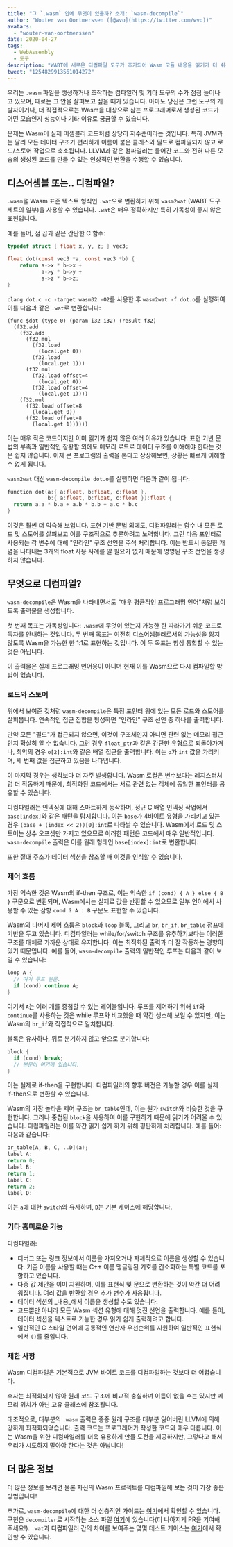 ```yaml
---
title: "그 `.wasm` 안에 무엇이 있을까? 소개: `wasm-decompile`"
author: "Wouter van Oortmerssen ([@wvo](https://twitter.com/wvo))"
avatars: 
  - "wouter-van-oortmerssen"
date: 2020-04-27
tags: 
  - WebAssembly
  - 도구
description: "WABT에 새로운 디컴파일 도구가 추가되어 Wasm 모듈 내용을 읽기가 더 쉬워졌습니다."
tweet: "1254829913561014272"
---
```

우리는 `.wasm` 파일을 생성하거나 조작하는 컴파일러 및 기타 도구의 수가 점점 늘어나고 있으며, 때로는 그 안을 살펴보고 싶을 때가 있습니다. 아마도 당신은 그런 도구의 개발자이거나, 더 직접적으로는 Wasm을 대상으로 삼는 프로그래머로서 생성된 코드가 어떤 모습인지 성능이나 기타 이유로 궁금할 수 있습니다.

<!--truncate-->
문제는 Wasm이 실제 어셈블리 코드처럼 상당히 저수준이라는 것입니다. 특히 JVM과는 달리 모든 데이터 구조가 편리하게 이름이 붙은 클래스와 필드로 컴파일되지 않고 로드/스토어 작업으로 축소됩니다. LLVM과 같은 컴파일러는 들어간 코드와 전혀 다른 모습의 생성된 코드를 만들 수 있는 인상적인 변환을 수행할 수 있습니다.

## 디스어셈블 또는.. 디컴파일?

`.wasm`을 Wasm 표준 텍스트 형식인 `.wat`으로 변환하기 위해 `wasm2wat` (WABT 도구 세트의 일부)을 사용할 수 있습니다. `.wat`은 매우 정확하지만 특히 가독성이 좋지 않은 표현입니다.

예를 들어, 점 곱과 같은 간단한 C 함수:

```c
typedef struct { float x, y, z; } vec3;

float dot(const vec3 *a, const vec3 *b) {
    return a->x * b->x +
           a->y * b->y +
           a->z * b->z;
}
```

`clang dot.c -c -target wasm32 -O2`를 사용한 후 `wasm2wat -f dot.o`를 실행하여 이를 다음과 같은 `.wat`로 변환합니다:

```wasm
(func $dot (type 0) (param i32 i32) (result f32)
  (f32.add
    (f32.add
      (f32.mul
        (f32.load
          (local.get 0))
        (f32.load
          (local.get 1)))
      (f32.mul
        (f32.load offset=4
          (local.get 0))
        (f32.load offset=4
          (local.get 1))))
    (f32.mul
      (f32.load offset=8
        (local.get 0))
      (f32.load offset=8
        (local.get 1))))))
```

이는 매우 작은 코드이지만 이미 읽기가 쉽지 않은 여러 이유가 있습니다. 표현 기반 문법의 부족과 일반적인 장황함 외에도 메모리 로드로 데이터 구조를 이해해야 한다는 것은 쉽지 않습니다. 이제 큰 프로그램의 출력을 본다고 상상해보면, 상황은 빠르게 이해할 수 없게 됩니다.

`wasm2wat` 대신 `wasm-decompile dot.o`를 실행하면 다음과 같이 됩니다:

```c
function dot(a:{ a:float, b:float, c:float },
             b:{ a:float, b:float, c:float }):float {
  return a.a * b.a + a.b * b.b + a.c * b.c
}
```

이것은 훨씬 더 익숙해 보입니다. 표현 기반 문법 외에도, 디컴파일러는 함수 내 모든 로드 및 스토어를 살펴보고 이를 구조적으로 추론하려고 노력합니다. 그런 다음 포인터로 사용되는 각 변수에 대해 "인라인" 구조 선언을 주석 처리합니다. 이는 반드시 동일한 개념을 나타내는 3개의 float 사용 사례를 알 필요가 없기 때문에 명명된 구조 선언을 생성하지 않습니다.

## 무엇으로 디컴파일?

`wasm-decompile`은 Wasm을 나타내면서도 "매우 평균적인 프로그래밍 언어"처럼 보이도록 출력물을 생성합니다.

첫 번째 목표는 가독성입니다: `.wasm`에 무엇이 있는지 가능한 한 따라가기 쉬운 코드로 독자를 안내하는 것입니다. 두 번째 목표는 여전히 디스어셈블러로서의 가능성을 잃지 않도록 Wasm을 가능한 한 1:1로 표현하는 것입니다. 이 두 목표는 항상 통합할 수 있는 것은 아닙니다.

이 출력물은 실제 프로그래밍 언어용이 아니며 현재 이를 Wasm으로 다시 컴파일할 방법이 없습니다.

### 로드와 스토어

위에서 보여준 것처럼 `wasm-decompile`은 특정 포인터 위에 있는 모든 로드와 스토어를 살펴봅니다. 연속적인 접근 집합을 형성하면 "인라인" 구조 선언 중 하나를 출력합니다.

만약 모든 "필드"가 접근되지 않으면, 이것이 구조체인지 아니면 관련 없는 메모리 접근인지 확실히 알 수 없습니다. 그런 경우 `float_ptr`과 같은 간단한 유형으로 되돌아가거나, 최악의 경우 `o[2]:int`와 같은 배열 접근을 출력합니다. 이는 `o`가 `int` 값을 가리키며, 세 번째 값을 접근하고 있음을 나타냅니다.

이 마지막 경우는 생각보다 더 자주 발생합니다. Wasm 로컬은 변수보다는 레지스터처럼 더 작동하기 때문에, 최적화된 코드에서는 서로 관련 없는 객체에 동일한 포인터를 공유할 수 있습니다.

디컴파일러는 인덱싱에 대해 스마트하게 동작하며, 정규 C 배열 인덱싱 작업에서 `base[index]`와 같은 패턴을 탐지합니다. 이는 `base`가 4바이트 유형을 가리키고 있는 경우 `(base + (index << 2))[0]:int`로 나타날 수 있습니다. Wasm에서 로드 및 스토어는 상수 오프셋만 가지고 있으므로 이러한 패턴은 코드에서 매우 일반적입니다. `wasm-decompile` 출력은 이를 원래 형태인 `base[index]:int`로 변환합니다.

또한 절대 주소가 데이터 섹션을 참조할 때 이것을 인식할 수 있습니다.

### 제어 흐름

가장 익숙한 것은 Wasm의 if-then 구조로, 이는 익숙한 `if (cond) { A } else { B }` 구문으로 변환되며, Wasm에서는 실제로 값을 반환할 수 있으므로 일부 언어에서 사용할 수 있는 삼항 `cond ? A : B` 구문도 표현할 수 있습니다.

Wasm의 나머지 제어 흐름은 `block`과 `loop` 블록, 그리고 `br`, `br_if`, `br_table` 점프에 기반을 두고 있습니다. 디컴파일러는 while/for/switch 구조를 유추하기보다는 이러한 구조를 대체로 가까운 상태로 유지합니다. 이는 최적화된 출력과 더 잘 작동하는 경향이 있기 때문입니다. 예를 들어, `wasm-decompile` 출력의 일반적인 루프는 다음과 같이 보일 수 있습니다:

```c
loop A {
  // 여기 루프 본문.
  if (cond) continue A;
}
```

여기서 `A`는 여러 개를 중첩할 수 있는 레이블입니다. 루프를 제어하기 위해 `if`와 `continue`를 사용하는 것은 while 루프와 비교했을 때 약간 생소해 보일 수 있지만, 이는 Wasm의 `br_if`와 직접적으로 일치합니다.

블록은 유사하나, 뒤로 분기하지 않고 앞으로 분기합니다:

```c
block {
  if (cond) break;
  // 본문이 여기에 있습니다.
}
```

이는 실제로 if-then을 구현합니다. 디컴파일러의 향후 버전은 가능할 경우 이를 실제 if-then으로 변환할 수 있습니다.

Wasm의 가장 놀라운 제어 구조는 `br_table`인데, 이는 뭔가 `switch`와 비슷한 것을 구현합니다. 그러나 중첩된 `block`을 사용하여 이를 구현하기 때문에 읽기가 어려울 수 있습니다. 디컴파일러는 이를 약간 읽기 쉽게 하기 위해 평탄하게 처리합니다. 예를 들어:
다음과 같습니다:

```c
br_table[A, B, C, ..D](a);
label A:
return 0;
label B:
return 1;
label C:
return 2;
label D:
```

이는 `a`에 대한 `switch`와 유사하며, `D`는 기본 케이스에 해당합니다.

### 기타 흥미로운 기능

디컴파일러:

- 디버그 또는 링크 정보에서 이름을 가져오거나 자체적으로 이름을 생성할 수 있습니다. 기존 이름을 사용할 때는 C++ 이름 맹글링된 기호를 간소화하는 특별 코드를 포함하고 있습니다.
- 다중 값 제안을 이미 지원하며, 이를 표현식 및 문으로 변환하는 것이 약간 더 어려워집니다. 여러 값을 반환할 경우 추가 변수가 사용됩니다.
- 데이터 섹션의 _내용_에서 이름을 생성할 수도 있습니다.
- 코드뿐만 아니라 모든 Wasm 섹션 유형에 대해 멋진 선언을 출력합니다. 예를 들어, 데이터 섹션을 텍스트로 가능한 경우 읽기 쉽게 출력하려고 합니다.
- 일반적인 C 스타일 언어에 공통적인 연산자 우선순위를 지원하여 일반적인 표현식에서 `()`를 줄입니다.

### 제한 사항

Wasm 디컴파일은 기본적으로 JVM 바이트 코드를 디컴파일하는 것보다 더 어렵습니다.

후자는 최적화되지 않아 원래 코드 구조에 비교적 충실하며 이름이 없을 수는 있지만 메모리 위치가 아닌 고유 클래스에 참조됩니다.

대조적으로, 대부분의 `.wasm` 출력은 종종 원래 구조를 대부분 잃어버린 LLVM에 의해 강하게 최적화되었습니다. 출력 코드는 프로그래머가 작성한 코드와 매우 다릅니다. 이는 Wasm을 위한 디컴파일러를 더욱 유용하게 만들 도전을 제공하지만, 그렇다고 해서 우리가 시도하지 말아야 한다는 것은 아닙니다!

## 더 많은 정보

더 많은 정보를 보려면 물론 자신의 Wasm 프로젝트를 디컴파일해 보는 것이 가장 좋은 방법입니다!

추가로, `wasm-decompile`에 대한 더 심층적인 가이드는 [여기](https://github.com/WebAssembly/wabt/blob/master/docs/decompiler.md)에서 확인할 수 있습니다. 구현은 `decompiler`로 시작하는 소스 파일 [여기](https://github.com/WebAssembly/wabt/tree/master/src)에 있습니다(더 나아지게 PR을 기여해 주세요!). `.wat`과 디컴파일러 간의 차이를 보여주는 몇몇 테스트 케이스는 [여기](https://github.com/WebAssembly/wabt/tree/master/test/decompile)에서 확인할 수 있습니다.
